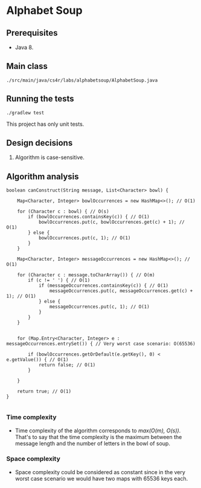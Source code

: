 # Alphabet Soup

## Prerequisites

- Java 8.

## Main class

```
./src/main/java/cs4r/labs/alphabetsoup/AlphabetSoup.java
```

## Running the tests

```
./gradlew test
```

This project has only unit tests.

## Design decisions 

1. Algorithm is case-sensitive.

## Algorithm analysis

```
boolean canConstruct(String message, List<Character> bowl) {

    Map<Character, Integer> bowlOccurrences = new HashMap<>(); // O(1)

    for (Character c : bowl) { // O(s)
        if (bowlOccurrences.containsKey(c)) { // O(1)
            bowlOccurrences.put(c, bowlOccurrences.get(c) + 1); // O(1)
        } else {
            bowlOccurrences.put(c, 1); // O(1)
        }
    }

    Map<Character, Integer> messageOccurrences = new HashMap<>(); // O(1)

    for (Character c : message.toCharArray()) { // O(m)
        if (c != ' ') { // O(1)
            if (messageOccurrences.containsKey(c)) { // O(1)
                messageOccurrences.put(c, messageOccurrences.get(c) + 1); // O(1)
            } else {
                messageOccurrences.put(c, 1); // O(1)
            }
        }
    }


    for (Map.Entry<Character, Integer> e : messageOccurrences.entrySet()) { // Very worst case scenario: O(65536) 

        if (bowlOccurrences.getOrDefault(e.getKey(), 0) < e.getValue()) { // O(1)
            return false; // O(1)
        }

    }

    return true; // O(1)
}
    
 ```

### Time complexity

- Time complexity of the algorithm corresponds to _max(O(m), O(s))_. That's to say that the time complexity is the maximum between the message length and the number of letters in the bowl of soup. 


### Space complexity 

- Space complexity could be considered as constant since in the very worst case scenario we would have two maps with 65536 keys each.
